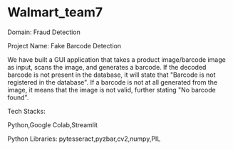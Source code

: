 # Walmart_team7

Domain: Fraud Detection 

Project Name: Fake Barcode Detection

We have built a GUI application that takes a product image/barcode image as input, scans the image, and generates a barcode.
If the decoded barcode is not present in the database, it will state that "Barcode is not registered in the database".
If a barcode is not at all generated from the image, it means that the image is not valid, further stating "No barcode found".

Tech Stacks:

Python,Google Colab,Streamlit


Python Libraries: pytesseract,pyzbar,cv2,numpy,PIL

